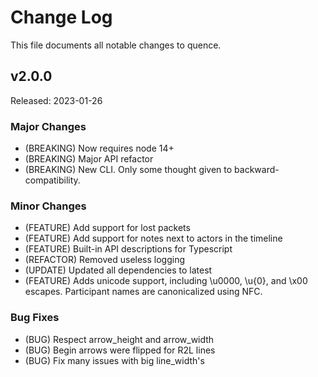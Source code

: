 # Change Log

This file documents all notable changes to quence.

## v2.0.0

Released: 2023-01-26

### Major Changes

- (BREAKING) Now requires node 14+
- (BREAKING) Major API refactor
- (BREAKING) New CLI.  Only some thought given to backward-compatibility.

### Minor Changes

- (FEATURE) Add support for lost packets
- (FEATURE) Add support for notes next to actors in the timeline
- (FEATURE) Built-in API descriptions for Typescript
- (REFACTOR) Removed useless logging
- (UPDATE) Updated all dependencies to latest
- (FEATURE) Adds unicode support, including \u0000, \u{0}, and \x00 escapes.
  Participant names are canonicalized using NFC.

### Bug Fixes

- (BUG) Respect arrow_height and arrow_width
- (BUG) Begin arrows were flipped for R2L lines
- (BUG) Fix many issues with big line_width's
